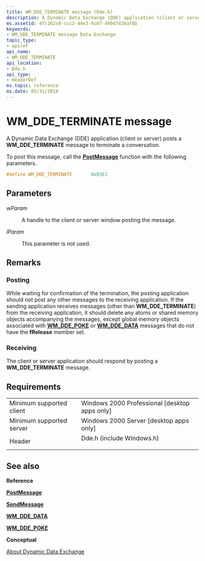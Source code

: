 ```yaml
---
title: WM_DDE_TERMINATE message (Dde.h)
description: A Dynamic Data Exchange (DDE) application (client or server) posts a WM\_DDE\_TERMINATE message to terminate a conversation. To post this message, call the PostMessage function with the following parameters.
ms.assetid: 4fc162c0-ccc2-44e3-9c07-d49d7426af8b
keywords:
- WM_DDE_TERMINATE message Data Exchange
topic_type:
- apiref
api_name:
- WM_DDE_TERMINATE
api_location:
- Dde.h
api_type:
- HeaderDef
ms.topic: reference
ms.date: 05/31/2018
---
```


# WM\_DDE\_TERMINATE message

A Dynamic Data Exchange (DDE) application (client or server) posts a **WM\_DDE\_TERMINATE** message to terminate a conversation.

To post this message, call the [**PostMessage**](https://docs.microsoft.com/windows/desktop/api/winuser/nf-winuser-postmessagea) function with the following parameters.


```C++
#define WM_DDE_TERMINATE       0x03E1
```



## Parameters

<dl> <dt>

*wParam* 
</dt> <dd>

A handle to the client or server window posting the message.

</dd> <dt>

*lParam* 
</dt> <dd>

This parameter is not used.

</dd> </dl>

## Remarks

### Posting

While waiting for confirmation of the termination, the posting application should not post any other messages to the receiving application. If the sending application receives messages (other than **WM\_DDE\_TERMINATE**) from the receiving application, it should delete any atoms or shared memory objects accompanying the messages, except global memory objects associated with [**WM\_DDE\_POKE**](wm-dde-poke.md) or [**WM\_DDE\_DATA**](wm-dde-data.md) messages that do not have the **fRelease** member set.

### Receiving

The client or server application should respond by posting a **WM\_DDE\_TERMINATE** message.

## Requirements



|                                     |                                                                                                      |
|-------------------------------------|------------------------------------------------------------------------------------------------------|
| Minimum supported client<br/> | Windows 2000 Professional \[desktop apps only\]<br/>                                           |
| Minimum supported server<br/> | Windows 2000 Server \[desktop apps only\]<br/>                                                 |
| Header<br/>                   | <dl> <dt>Dde.h (include Windows.h)</dt> </dl> |



## See also

<dl> <dt>

**Reference**
</dt> <dt>

[**PostMessage**](https://docs.microsoft.com/windows/desktop/api/winuser/nf-winuser-postmessagea)
</dt> <dt>

[**SendMessage**](https://docs.microsoft.com/windows/desktop/api/winuser/nf-winuser-sendmessage)
</dt> <dt>

[**WM\_DDE\_DATA**](wm-dde-data.md)
</dt> <dt>

[**WM\_DDE\_POKE**](wm-dde-poke.md)
</dt> <dt>

**Conceptual**
</dt> <dt>

[About Dynamic Data Exchange](about-dynamic-data-exchange.md)
</dt> </dl>

 

 





